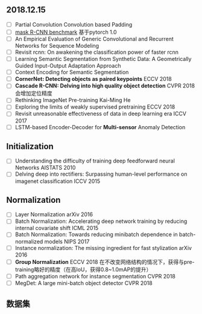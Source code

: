 ## 2018.12.15

- [ ] Partial Convolution Convolution based Padding
- [ ] [mask R-CNN benchmark](https://github.com/facebookresearch/maskrcnn-benchmark) 基于pytorch 1.0
- [ ] An Empirical Evaluation of Generic Convolutional and Recurrent Networks for Sequence Modeling
- [ ] Revisit rcnn: On awakening the classification power of faster rcnn
- [ ] Learning Semantic Segmentation from Synthetic Data: A Geometrically Guided Input-Output Adaptation Approach
- [ ] Context Encoding for Semantic Segmentation
- [ ] **CornerNet: Detecting objects as paired keypoints** ECCV 2018
- [ ] **Cascade R-CNN: Delving into high quality object detection** CVPR 2018 会增加定位精度
- [ ] Rethinking ImageNet Pre-training Kai-Ming He
- [ ] Exploring the limits of weakly supervised pretraining ECCV 2018
- [ ] Revisit unreasonable effectiveness of data in deep learning era ICCV 2017
- [ ] LSTM-based Encoder-Decoder for **Multi-sensor** Anomaly Detection

## Initialization
- [ ] Understanding the difficulty of training deep feedforward neural Networks AISTATS 2010
- [ ] Delving deep into rectifiers: Surpassing human-level performance on imagenet classification ICCV 2015

## Normalization
- [ ] Layer Normalization arXiv 2016
- [ ] Batch Normalization: Accelerating deep network training by reducing internal covariate shift ICML 2015
- [ ] Batch Normalization: Towards reducing minibatch dependence in batch-normalized models NIPS 2017
- [ ] Instance normalization: The missing ingredient for fast stylization arXiv 2016
- [ ] **Group Normalization** ECCV 2018  在不改变网络结构的情况下，获得与pre-training略好的精度（在高IoU，获得0.8~1.0mAP的提升）
- [ ] Path aggregation network for instance segmentation CVPR 2018
- [ ] MegDet: A large mini-batch object detector CVPR 2018

## 数据集

